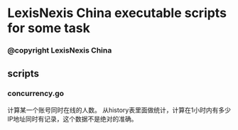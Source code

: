 # LexisNexis China executable scripts for some task 
### @copyright LexisNexis China

## scripts

### concurrency.go
计算某一个账号同时在线的人数。
从history表里面做统计，计算在1小时内有多少IP地址同时有记录，这个数据不是绝对的准确。